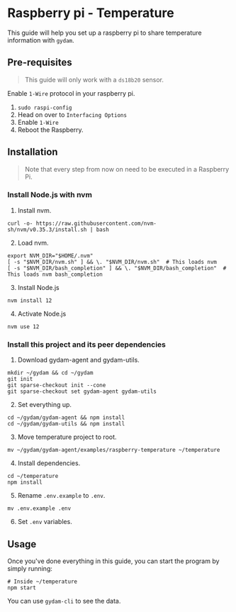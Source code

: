 # Raspberry pi - Temperature
This guide will help you set up a raspberry pi to share temperature information with `gydam`.

## Pre-requisites
> This guide will only work with a `ds18b20` sensor.

Enable `1-Wire` protocol in your raspberry pi.
1. `sudo raspi-config`
2. Head on over to `Interfacing Options`
3. Enable `1-Wire`
4. Reboot the Raspberry.

## Installation
> Note that every step from now on need to be executed in a Raspberry Pi.

### Install Node.js with nvm
1. Install nvm.
```
curl -o- https://raw.githubusercontent.com/nvm-sh/nvm/v0.35.3/install.sh | bash
```
2. Load nvm.
```
export NVM_DIR="$HOME/.nvm"
[ -s "$NVM_DIR/nvm.sh" ] && \. "$NVM_DIR/nvm.sh"  # This loads nvm
[ -s "$NVM_DIR/bash_completion" ] && \. "$NVM_DIR/bash_completion"  # This loads nvm bash_completion
```
3. Install Node.js
```
nvm install 12
```
4. Activate Node.js
```
nvm use 12
```

### Install this project and its peer dependencies
1. Download gydam-agent and gydam-utils.
```
mkdir ~/gydam && cd ~/gydam
git init
git sparse-checkout init --cone
git sparse-checkout set gydam-agent gydam-utils
```
2. Set everything up.
```
cd ~/gydam/gydam-agent && npm install
cd ~/gydam/gydam-utils && npm install
```
3. Move temperature project to root.
```
mv ~/gydam/gydam-agent/examples/raspberry-temperature ~/temperature
```
4. Install dependencies.
```
cd ~/temperature
npm install
```
5. Rename `.env.example` to `.env`.
```
mv .env.example .env
```
6. Set `.env` variables.

## Usage
Once you've done everything in this guide, you can start the program by simply running:
```
# Inside ~/temperature
npm start
```

You can use `gydam-cli` to see the data.
